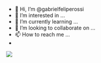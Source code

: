 - 👋 Hi, I’m @gabrielfeliperossi
- 👀 I’m interested in ...
- 🌱 I’m currently learning ...
- 💞️ I’m looking to collaborate on ...
- 📫 How to reach me ...
- 
![](https://static.wikia.nocookie.net/vsbattles/images/e/e5/Dai42bg-cce2a051-b2dc-4cc3-a318-65cf78e88651.png/revision/latest/scale-to-width-down/340?cb=20210322132234)

